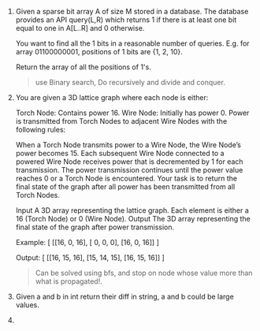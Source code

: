 1.
    Given a sparse bit array A of size M stored in a database. The database provides an API query(L,R) which returns 1 if there is at least one bit equal to one in A[L..R] and 0 otherwise.

    You want to find all the 1 bits in a reasonable number of queries. E.g. for array 01100000001, positions of 1 bits are {1, 2, 10}.

    Return the array of all the positions of 1's.

    > use Binary search, Do recursively and divide and conquer.
1. You are given a 3D lattice graph where each node is either:

    Torch Node: Contains power 16.
    Wire Node: Initially has power 0.
    Power is transmitted from Torch Nodes to adjacent Wire Nodes with the following rules:
    
    When a Torch Node transmits power to a Wire Node, the Wire Node’s power becomes 15.
    Each subsequent Wire Node connected to a powered Wire Node receives power that is decremented by 1 for each transmission.
    The power transmission continues until the power value reaches 0 or a Torch Node is encountered.
    Your task is to return the final state of the graph after all power has been transmitted from all Torch Nodes.
    
    Input
    A 3D array representing the lattice graph.
    Each element is either a 16 (Torch Node) or 0 (Wire Node).
    Output
    The 3D array representing the final state of the graph after power transmission.
    
    Example:
    [
    [[16, 0, 16],
    [ 0, 0, 0],
    [16, 0, 16]]
    ]
    
    Output:
    [
    [[16, 15, 16],
    [15, 14, 15],
    [16, 15, 16]]
    ]
   > Can be solved using bfs, and stop on node whose value more than what is propagated!.
1. Given a and b in int return their diff in string, a and b could be large values.
1. 
